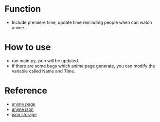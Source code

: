 # Function
* Include premiere time, update time reminding people when can watch anime.
  
# How to use
* run main.py, json will be updated.
* if there are some bugs which anime page generate, you can modify the variable called Name and Time.

# Reference
* [anime page](https://acgsecrets.hk/bangumi/202401/#)
* [anime json](https://api.jsonstorage.net/v1/json/ed324453-ff9a-490e-b380-6b3f0bb931ae/f938fd06-ece7-4de7-b7b6-f34ebd399293)
* [json storage](https://api.jsonstorage.net/v1/json/ed324453-ff9a-490e-b380-6b3f0bb931ae/f938fd06-ece7-4de7-b7b6-f34ebd399293)
